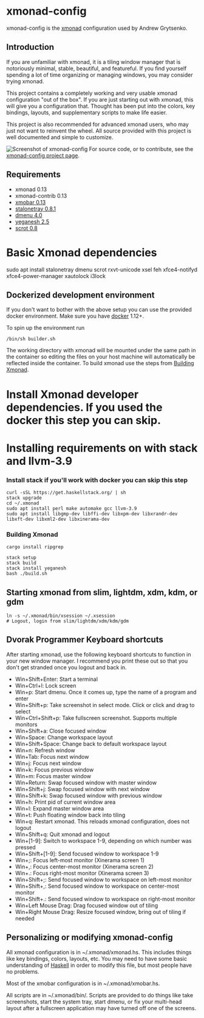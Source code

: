 # xmonad-config
xmonad-config is the [xmonad](http://xmonad.org/) configuration used by Andrew Grytsenko.

## Introduction

If you are unfamiliar with xmonad, it is a tiling window manager that is
notoriously minimal, stable, beautiful, and featureful.  If you find yourself
spending a lot of time organizing or managing windows, you may consider trying
xmonad.

This project contains a completely working and very usable xmonad
configuration "out of the box". If you are just starting out with xmonad,
this will give you a configuration that. Thought has been put into the colors, key bindings, layouts,
and supplementary scripts to make life easier.

This project is also recommended for advanced xmonad users, who may just not
want to reinvent the wheel. All source provided with this project is well
documented and simple to customize.

![Screenshot of xmonad-config](https://raw.github.com/vicfryzel/xmonad-config/master/screenshot.png)
For source code, or to contribute, see the
[xmonad-config project page](http://github.com/vicfryzel/xmonad-config).


## Requirements

* xmonad 0.13
* xmonad-contrib 0.13
* [xmobar 0.13](http://projects.haskell.org/xmobar/)
* [stalonetray 0.8.1](http://stalonetray.sourceforge.net/)
* [dmenu 4.0](http://tools.suckless.org/dmenu/)
* [yeganesh 2.5](http://dmwit.com/yeganesh/)
* [scrot 0.8](http://freshmeat.net/projects/scrot/)


# Basic Xmonad dependencies
   sudo apt install stalonetray dmenu scrot rxvt-unicode xsel feh xfce4-notifyd xfce4-power-manager xautolock i3lock


## Dockerized development environment

If you don't want to bother with the above setup you can use the provided docker environment.  Make sure you have [docker](https://www.docker.com/) 1.12+.

To spin up the environment run

``` shell
/bin/sh builder.sh
```

The working directory with xmonad will be mounted under the same path in the container so editing the files on your host machine will automatically be reflected inside the container.   To build xmonad use the steps from [Building Xmonad](#building-xmonad).


# Install Xmonad developer dependencies. If you used the docker this step you can skip.
# Installing requirements on with stack and llvm-3.9
### Install stack if you'll work with docker you can skip this step
    curl -sSL https://get.haskellstack.org/ | sh
    stack upgrade
    cd ~/.xmonad
    sudo apt install perl make automake gcc llvm-3.9
    sudo apt install libgmp-dev libffi-dev libxpm-dev libxrandr-dev libxft-dev libxml2-dev libxinerama-dev

### Building Xmonad
    cargo install ripgrep

    stack setup
    stack build
    stack install yeganesh
    bash ./build.sh


## Starting xmonad from slim, lightdm, xdm, kdm, or gdm

    ln -s ~/.xmonad/bin/xsession ~/.xsession
    # Logout, login from slim/lightdm/xdm/kdm/gdm


## Dvorak Programmer Keyboard shortcuts 

After starting xmonad, use the following keyboard shortcuts to function in
your new window manager.  I recommend you print these out so that you don't
get stranded once you logout and back in.

* Win+Shift+Enter: Start a terminal
* Win+Ctrl+l: Lock screen
* Win+p: Start dmenu.  Once it comes up, type the name of a program and enter
* Win+Shift+p: Take screenshot in select mode. Click or click and drag to select
* Win+Ctrl+Shift+p: Take fullscreen screenshot. Supports multiple monitors
* Win+Shift+a: Close focused window
* Win+Space: Change workspace layout
* Win+Shift+Space: Change back to default workspace layout
* Win+n: Refresh window
* Win+Tab: Focus next window
* Win+j: Focus next window
* Win+k: Focus previous window
* Win+m: Focus master window
* Win+Return: Swap focused window with master window
* Win+Shift+j: Swap focused window with next window
* Win+Shift+k: Swap focused window with previous window
* Win+h: Print pid of current window area
* Win+l: Expand master window area
* Win+t: Push floating window back into tiling
* Win+q: Restart xmonad. This reloads xmonad configuration, does not logout
* Win+Shift+q: Quit xmonad and logout
* Win+[1-9]: Switch to workspace 1-9, depending on which number was pressed
* Win+Shift+[1-9]: Send focused window to workspace 1-9
* Win+;: Focus left-most monitor (Xinerama screen 1)
* Win+,: Focus center-most monitor (Xinerama screen 2)
* Win+.: Focus right-most monitor (Xinerama screen 3)
* Win+Shift+;: Send focused window to workspace on left-most monitor
* Win+Shift+,: Send focused window to workspace on center-most monitor
* Win+Shift+.: Send focused window to workspace on right-most monitor
* Win+Left Mouse Drag: Drag focused window out of tiling
* Win+Right Mouse Drag: Resize focused window, bring out of tiling if needed


## Personalizing or modifying xmonad-config

All xmonad configuration is in ~/.xmonad/xmonad.hs. This includes
things like key bindings, colors, layouts, etc. You may need to have some
basic understanding of [Haskell](http://www.haskell.org/haskellwiki/Haskell)
in order to modify this file, but most people have no problems.

Most of the xmobar configuration is in ~/.xmonad/xmobar.hs.

All scripts are in ~/.xmonad/bin/. Scripts are provided to do things like
take screenshots, start the system tray, start dmenu, or fix your multi-head
layout after a fullscreen application may have turned off one of the screens.

